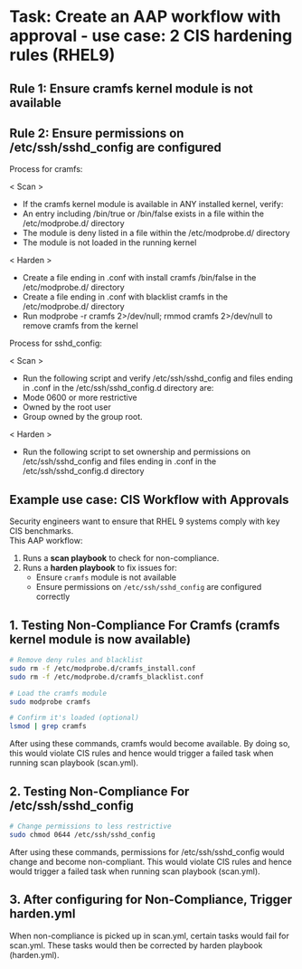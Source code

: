 
# Task: Create an AAP workflow with approval - use case: 2 CIS hardening rules (RHEL9)

## Rule 1: Ensure cramfs kernel module is not available

## Rule 2: Ensure permissions on /etc/ssh/sshd_config are configured


Process for cramfs:

< Scan >
- If the cramfs kernel module is available in ANY installed kernel, verify:
- An entry including /bin/true or /bin/false exists in a file within the /etc/modprobe.d/ directory
- The module is deny listed in a file within the /etc/modprobe.d/ directory
- The module is not loaded in the running kernel

< Harden >
- Create a file ending in .conf with install cramfs /bin/false in the /etc/modprobe.d/ directory
- Create a file ending in .conf with blacklist cramfs in the /etc/modprobe.d/ directory
- Run modprobe -r cramfs 2>/dev/null; rmmod cramfs 2>/dev/null to remove cramfs from the kernel


Process for sshd_config:

< Scan >
- Run the following script and verify /etc/ssh/sshd_config and files ending in .conf in the /etc/ssh/sshd_config.d directory are:
- Mode 0600 or more restrictive
- Owned by the root user
- Group owned by the group root.

< Harden >
- Run the following script to set ownership and permissions on /etc/ssh/sshd_config and files ending in .conf in the /etc/ssh/sshd_config.d directory
  

## Example use case: CIS Workflow with Approvals
Security engineers want to ensure that RHEL 9 systems comply with key CIS benchmarks.  
This AAP workflow:


1. Runs a **scan playbook** to check for non-compliance.
2. Runs a **harden playbook** to fix issues for:
   - Ensure `cramfs` module is not available
   - Ensure permissions on `/etc/ssh/sshd_config` are configured correctly

## 1. Testing Non-Compliance For Cramfs (cramfs kernel module is now available)
```bash
# Remove deny rules and blacklist
sudo rm -f /etc/modprobe.d/cramfs_install.conf
sudo rm -f /etc/modprobe.d/cramfs_blacklist.conf

# Load the cramfs module
sudo modprobe cramfs

# Confirm it's loaded (optional)
lsmod | grep cramfs
```
After using these commands, cramfs would become available. By doing so, this would violate CIS rules and hence would trigger a failed task when running scan playbook (scan.yml).

## 2. Testing Non-Compliance For /etc/ssh/sshd_config
```bash
# Change permissions to less restrictive
sudo chmod 0644 /etc/ssh/sshd_config
```

After using these commands, permissions for /etc/ssh/sshd_config would change and become non-compliant. This would violate CIS rules and hence would trigger a failed task when running scan playbook (scan.yml).

## 3. After configuring for Non-Compliance, Trigger harden.yml

When non-compliance is picked up in scan.yml, certain tasks would fail for scan.yml. These tasks would then be corrected by harden playbook (harden.yml).

